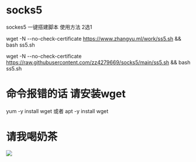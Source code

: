# socks5
sockes5 一键搭建脚本
使用方法  2选1

wget -N --no-check-certificate https://www.zhangyu.ml/work/ss5.sh && bash ss5.sh

wget -N --no-check-certificate https://raw.githubusercontent.com/zz4279669/socks5/main/ss5.sh && bash ss5.sh


# 命令报错的话 请安装wget
yum -y install wget  或者  apt -y install wget

# 请我喝奶茶

![](https://raw.githubusercontent.com/zz4279669/socks5/main/WechatIMG144.png)

